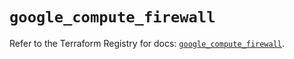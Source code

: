 # `google_compute_firewall`

Refer to the Terraform Registry for docs: [`google_compute_firewall`](https://registry.terraform.io/providers/hashicorp/google/6.49.1/docs/resources/compute_firewall).

